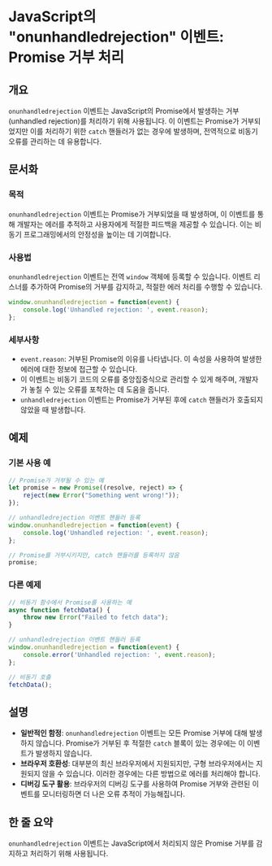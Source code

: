 <!--
Meta Description: # JavaScript의 "onunhandledrejection" 이벤트: Promise 거부 처리 ## 개요 `onunhandledrejection` 이벤트는 JavaScript의 Promise에서 발생하는 거부(unhandled rejection)를 처리하기 위해 ...
Meta Keywords: onunhandledrejection, 이벤트는, promise, event, promise가
-->

# JavaScript의 "onunhandledrejection" 이벤트: Promise 거부 처리

## 개요
`onunhandledrejection` 이벤트는 JavaScript의 Promise에서 발생하는 거부(unhandled rejection)를 처리하기 위해 사용됩니다. 이 이벤트는 Promise가 거부되었지만 이를 처리하기 위한 `catch` 핸들러가 없는 경우에 발생하며, 전역적으로 비동기 오류를 관리하는 데 유용합니다.

## 문서화

### 목적
`onunhandledrejection` 이벤트는 Promise가 거부되었을 때 발생하며, 이 이벤트를 통해 개발자는 에러를 추적하고 사용자에게 적절한 피드백을 제공할 수 있습니다. 이는 비동기 프로그래밍에서의 안정성을 높이는 데 기여합니다.

### 사용법
`onunhandledrejection` 이벤트는 전역 `window` 객체에 등록할 수 있습니다. 이벤트 리스너를 추가하여 Promise의 거부를 감지하고, 적절한 에러 처리를 수행할 수 있습니다.

```javascript
window.onunhandledrejection = function(event) {
    console.log('Unhandled rejection: ', event.reason);
};
```

### 세부사항
- `event.reason`: 거부된 Promise의 이유를 나타냅니다. 이 속성을 사용하여 발생한 에러에 대한 정보에 접근할 수 있습니다.
- 이 이벤트는 비동기 코드의 오류를 중앙집중식으로 관리할 수 있게 해주며, 개발자가 놓칠 수 있는 오류를 포착하는 데 도움을 줍니다.
- `unhandledrejection` 이벤트는 Promise가 거부된 후에 `catch` 핸들러가 호출되지 않았을 때 발생합니다.

## 예제

### 기본 사용 예
```javascript
// Promise가 거부될 수 있는 예
let promise = new Promise((resolve, reject) => {
    reject(new Error("Something went wrong!"));
});

// unhandledrejection 이벤트 핸들러 등록
window.onunhandledrejection = function(event) {
    console.log('Unhandled rejection: ', event.reason);
};

// Promise를 거부시키지만, catch 핸들러를 등록하지 않음
promise;
```

### 다른 예제
```javascript
// 비동기 함수에서 Promise를 사용하는 예
async function fetchData() {
    throw new Error("Failed to fetch data");
}

// unhandledrejection 이벤트 핸들러 등록
window.onunhandledrejection = function(event) {
    console.error('Unhandled rejection: ', event.reason);
};

// 비동기 호출
fetchData();
```

## 설명
- **일반적인 함정**: `onunhandledrejection` 이벤트는 모든 Promise 거부에 대해 발생하지 않습니다. Promise가 거부된 후 적절한 `catch` 블록이 있는 경우에는 이 이벤트가 발생하지 않습니다.
- **브라우저 호환성**: 대부분의 최신 브라우저에서 지원되지만, 구형 브라우저에서는 지원되지 않을 수 있습니다. 이러한 경우에는 다른 방법으로 에러를 처리해야 합니다.
- **디버깅 도구 활용**: 브라우저의 디버깅 도구를 사용하여 Promise 거부와 관련된 이벤트를 모니터링하면 더 나은 오류 추적이 가능해집니다.

## 한 줄 요약
`onunhandledrejection` 이벤트는 JavaScript에서 처리되지 않은 Promise 거부를 감지하고 처리하기 위해 사용됩니다.
